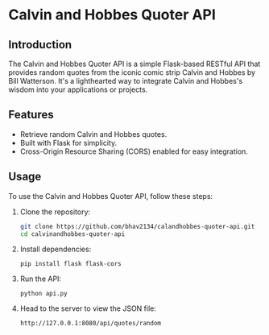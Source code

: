 # Calvin and Hobbes Quoter API

## Introduction

The Calvin and Hobbes Quoter API is a simple Flask-based RESTful API that provides random quotes from the iconic comic strip Calvin and Hobbes by Bill Watterson. It's a lighthearted way to integrate Calvin and Hobbes's wisdom into your applications or projects.

## Features

- Retrieve random Calvin and Hobbes quotes.
- Built with Flask for simplicity.
- Cross-Origin Resource Sharing (CORS) enabled for easy integration.

## Usage

To use the Calvin and Hobbes Quoter API, follow these steps:

1. Clone the repository:

   ```bash
   git clone https://github.com/bhav2134/calandhobbes-quoter-api.git
   cd calvinandhobbes-quoter-api

2. Install dependencies:

   ```
   pip install flask flask-cors
3. Run the API:

   ```
   python api.py

4. Head to the server to view the JSON file:

   ```
   http://127.0.0.1:8080/api/quotes/random
